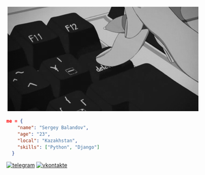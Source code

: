 <p align="center">
  <img src="https://github.com/TheXtreme30/TheXtreme30/blob/main/media/delete.gif" />
</p> 

```json
me = {
    "name": "Sergey Balandov",
    "age": "23",
    "local": "Kazakhstan",
    "skills": ["Python", "Django"]
  }
```


[![][tglogo]][tg]   [![][vklogo]][vk]


[tg]: https://t.me/TheXtreme30
[tglogo]: https://github.com/TheXtreme30/TheXtreme30/blob/main/media/telegram-logo-32px.ico "telegram"
[vk]: https://vk.com/thextreme30
[vklogo]: https://github.com/TheXtreme30/TheXtreme30/blob/main/media/vk-logo.png "vkontakte"
